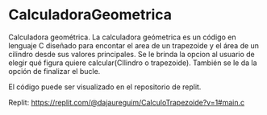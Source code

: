 # CalculadoraGeometrica
Calculadora geométrica. La calculadora geómetrica es un código en lenguaje C diseñado para encontar el area de un trapezoide y el área de un cilindro desde sus valores principales. Se le brinda la opcion al usuario de elegir qué figura  quiere calcular(CIlindro o trapezoide). También se le da la opción de finalizar el bucle.

El código puede ser visualizado en el repositorio de replit.

Replit: https://replit.com/@dajaureguim/CalculoTrapezoide?v=1#main.c
